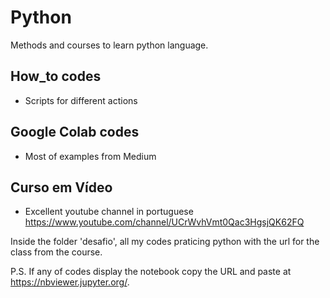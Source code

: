# Python

Methods and courses to learn python language.
 
## How_to codes
 * Scripts for different actions
 
## Google Colab codes
 * Most of examples from Medium

## Curso em Vídeo
  * Excellent youtube channel in portuguese
  https://www.youtube.com/channel/UCrWvhVmt0Qac3HgsjQK62FQ
  
 Inside the folder 'desafio',  all my codes praticing python with the url for the class from the course.
 
 P.S. If any of codes display the notebook copy the URL and paste at https://nbviewer.jupyter.org/.
